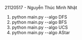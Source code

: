 ﻿21120517 - Nguyễn Thúc Minh Nhật

1. python main.py --algo DFS
2. python main.py --algo BFS
3. python main.py --algo UCS
4. python main.py --algo AStar
